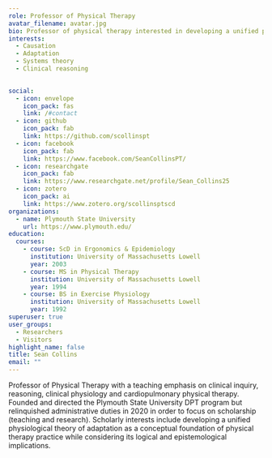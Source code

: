 ```yaml
---
role: Professor of Physical Therapy
avatar_filename: avatar.jpg
bio: Professor of physical therapy interested in developing a unified physiological theory of adaptation as a conceptual foundation of physical therapy practice while considering its logical and epistemological implications.
interests:
  - Causation
  - Adaptation
  - Systems theory
  - Clinical reasoning
  

social:
  - icon: envelope
    icon_pack: fas
    link: /#contact
  - icon: github
    icon_pack: fab
    link: https://github.com/scollinspt
  - icon: facebook
    icon_pack: fab
    link: https://www.facebook.com/SeanCollinsPT/
  - icon: researchgate
    icon_pack: fab
    link: https://www.researchgate.net/profile/Sean_Collins25
  - icon: zotero
    icon_pack: ai
    link: https://www.zotero.org/scollinsptscd
organizations:
  - name: Plymouth State University
    url: https://www.plymouth.edu/
education:
  courses:
    - course: ScD in Ergonomics & Epidemiology
      institution: University of Massachusetts Lowell
      year: 2003
    - course: MS in Physical Therapy
      institution: University of Massachusetts Lowell
      year: 1994
    - course: BS in Exercise Physiology
      institution: University of Massachusetts Lowell
      year: 1992
superuser: true
user_groups:
  - Researchers
  - Visitors
highlight_name: false
title: Sean Collins
email: ""
---
```


Professor of Physical Therapy with a teaching emphasis on clinical inquiry, reasoning, clinical physiology and cardiopulmonary physical therapy. Founded and directed the Plymouth State University DPT program but relinquished administrative duties in 2020 in order to focus on scholarship (teaching and research). Scholarly interests include developing a unified physiological theory of adaptation as a conceptual foundation of physical therapy practice while considering its logical and epistemological implications.

